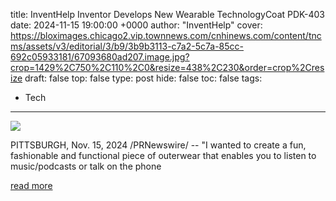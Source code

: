 title: InventHelp Inventor Develops New Wearable TechnologyCoat PDK-403
date: 2024-11-15 19:00:00 +0000
author: "InventHelp"
cover: https://bloximages.chicago2.vip.townnews.com/cnhinews.com/content/tncms/assets/v3/editorial/3/b9/3b9b3113-c7a2-5c7a-85cc-692c05933181/67093680ad207.image.jpg?crop=1429%2C750%2C110%2C0&resize=438%2C230&order=crop%2Cresize
draft: false
top: false
type: post
hide: false
toc: false
tags:
  - Tech
---

![](https://bloximages.chicago2.vip.townnews.com/cnhinews.com/content/tncms/assets/v3/editorial/3/b9/3b9b3113-c7a2-5c7a-85cc-692c05933181/67093680ad207.image.jpg?crop=1429%2C750%2C110%2C0&resize=438%2C230&order=crop%2Cresize)

PITTSBURGH, Nov. 15, 2024 /PRNewswire/ -- "I wanted to create a fun, fashionable and functional piece of outerwear that enables you to listen to music/podcasts or talk on the phone

[read more](https://curated.tncontentexchange.com/partners/pr_newswire/subject/new_products_services/inventhelp-inventor-develops-new-wearable-technology-coat-pdk-403/article_8e902c39-b6ad-53ce-9e90-c68bd356ee17.html)
